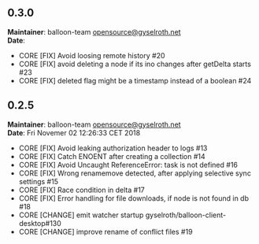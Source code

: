 ## 0.3.0
**Maintainer**: balloon-team <opensource@gyselroth.net>\
**Date**:

* CORE [FIX] Avoid loosing remote history #20
* CORE [FIX] avoid deleting a node if its ino changes after getDelta starts #23
* CORE [FIX] deleted flag might be a timestamp instead of a boolean #24


## 0.2.5
**Maintainer**: balloon-team <opensource@gyselroth.net>\
**Date**: Fri Novemer 02 12:26:33 CET 2018

* CORE [FIX] Avoid leaking authorization header to logs #13
* CORE [FIX] Catch ENOENT after creating a collection #14
* CORE [FIX] Avoid Uncaught ReferenceError: task is not defined #16
* CORE [FIX] Wrong renamemove detected, after applying selective sync settings #15
* CORE [FIX] Race condition in delta #17
* CORE [FIX] Error handling for file downloads, if node is not found in db #18
* CORE [CHANGE] emit watcher startup gyselroth/balloon-client-desktop#130
* CORE [CHANGE] improve rename of conflict files #19

